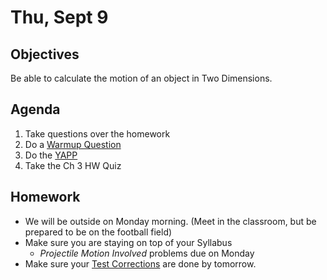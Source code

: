 Thu, Sept 9
=========  

Objectives
------------
Be able to calculate the motion of an object in Two Dimensions.

Agenda  
---------  

1. Take questions over the homework
2. Do a [Warmup Question](https://avon.schoology.com/page/5280723561)
3. Do the [YAPP](https://avon.schoology.com/page/5298471812)
4. Take the Ch 3 HW Quiz


Homework
-------------  

- We will be outside on Monday morning.  (Meet in the classroom, but be prepared to be on the football field)
- Make sure you are staying on top of your Syllabus
	-  *Projectile Motion Involved* problems due on Monday
- Make sure your [Test Corrections][correct] are done by tomorrow.


[correct]: https://avon.schoology.com/assignment/5144957009/
<!--stackedit_data:
eyJoaXN0b3J5IjpbNTk4MzYzMTc1LC0xOTc2MDI1ODc3LC0xOT
U4MTU3NzMwLDM4MjQ3OTA2MywtMTUxMDA5MjA3NCwyMDQyOTcw
NTY1LC04ODQ5OTEzNDIsLTM0ODg0MjM5MywtOTY5Mzc1OTA2LD
M4MzU2ODAyOSwtMTE5NDAzODY0Nyw3NzExMDkwMTksLTIwOTk3
NzUyMjUsLTE4NDcwOTUyMzAsMTk1OTIxNzE3Myw1Nzg4NTEzMz
gsLTE5Nzc2MDA2NDUsLTE0NjE3MjE2NDcsLTEyOTYxNTE1MDgs
LTExMzk3NjU5MzZdfQ==
-->
